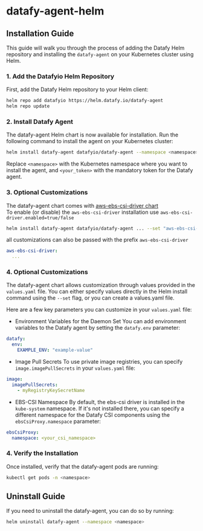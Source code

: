 # datafy-agent-helm

## Installation Guide

This guide will walk you through the process of adding the Datafy Helm repository and installing the `datafy-agent` on your Kubernetes cluster using Helm.

### **1. Add the Datafyio Helm Repository**

First, add the Datafy Helm repository to your Helm client:
```bash
helm repo add datafyio https://helm.datafy.io/datafy-agent
helm repo update
```

### **2. Install Datafy Agent**
The datafy-agent Helm chart is now available for installation. Run the following command to install the agent on your Kubernetes cluster:

```bash
helm install datafy-agent datafyio/datafy-agent --namespace <namespace> --create-namespace --set agent.token=<your_token> --set agent.image.tag=<image_tag>
```
Replace `<namespace>` with the Kubernetes namespace where you want to install the agent, and `<your_token>` with the mandatory token for the Datafy agent.

### **3. Optional Customizations**
The datafy-agent chart comes with [aws-ebs-csi-driver chart](https://github.com/kubernetes-sigs/aws-ebs-csi-driver/tree/master/charts/aws-ebs-csi-driver)  
To enable (or disable) the `aws-ebs-csi-driver` installation use `aws-ebs-csi-driver.enabled=true/false`
```bash
helm install datafy-agent datafyio/datafy-agent ... --set "aws-ebs-csi-driver.enabled=true/false"
```

all customizations can also be passed with the prefix `aws-ebs-csi-driver`
```yaml
aws-ebs-csi-driver:
  ...
```

### **4. Optional Customizations**
The datafy-agent chart allows customization through values provided in the `values.yaml` file. You can either specify values directly in the Helm install command using the `--set` flag, or you can create a values.yaml file.

Here are a few key parameters you can customize in your `values.yaml` file:

* Environment Variables for the Daemon Set
You can add environment variables to the Datafy agent by setting the `datafy.env` parameter:
```yaml
datafy:
  env:
    EXAMPLE_ENV: "example-value"
```

* Image Pull Secrets
To use private image registries, you can specify `image.imagePullSecrets` in your `values.yaml` file:
```yaml
image:
  imagePullSecrets:
    - myRegistryKeySecretName
```

* EBS-CSI Namespace
By default, the ebs-csi driver is installed in the `kube-system` namespace. If it's not installed there, you can specify a different namespace for the Datafy CSI components using the `ebsCsiProxy.namespace` parameter:
```yaml
ebsCsiProxy:
  namespace: <your_csi_namespace>  
```

### **4. Verify the Installation**
Once installed, verify that the datafy-agent pods are running:
```bash
kubectl get pods -n <namespace>
```

## Uninstall Guide
If you need to uninstall the datafy-agent, you can do so by running:
```bash
helm uninstall datafy-agent --namespace <namespace>
```
